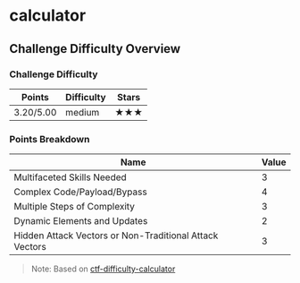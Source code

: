 # calculator

## Challenge Difficulty Overview
### Challenge Difficulty
| Points | Difficulty | Stars |
|--------|------------|-------|
| 3.20/5.00 | medium | ★★★ |

### Points Breakdown
| Name | Value |
|------|-------|
| Multifaceted Skills Needed | 3 |
| Complex Code/Payload/Bypass | 4 |
| Multiple Steps of Complexity | 3 |
| Dynamic Elements and Updates | 2 |
| Hidden Attack Vectors or Non-Traditional Attack Vectors | 3 |

> Note: Based on [ctf-difficulty-calculator](https://github.com/dimasma0305/ctf-challenge-difficulty-calculator)
